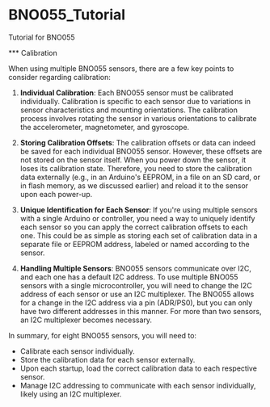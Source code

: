 # BNO055_Tutorial
Tutorial for BNO055

***  Calibration

When using multiple BNO055 sensors, there are a few key points to consider regarding calibration:

1. **Individual Calibration**: Each BNO055 sensor must be calibrated individually. Calibration is specific to each sensor due to variations in sensor characteristics and mounting orientations. The calibration process involves rotating the sensor in various orientations to calibrate the accelerometer, magnetometer, and gyroscope.

2. **Storing Calibration Offsets**: The calibration offsets or data can indeed be saved for each individual BNO055 sensor. However, these offsets are not stored on the sensor itself. When you power down the sensor, it loses its calibration state. Therefore, you need to store the calibration data externally (e.g., in an Arduino's EEPROM, in a file on an SD card, or in flash memory, as we discussed earlier) and reload it to the sensor upon each power-up.

3. **Unique Identification for Each Sensor**: If you're using multiple sensors with a single Arduino or controller, you need a way to uniquely identify each sensor so you can apply the correct calibration offsets to each one. This could be as simple as storing each set of calibration data in a separate file or EEPROM address, labeled or named according to the sensor.

4. **Handling Multiple Sensors**: BNO055 sensors communicate over I2C, and each one has a default I2C address. To use multiple BNO055 sensors with a single microcontroller, you will need to change the I2C address of each sensor or use an I2C multiplexer. The BNO055 allows for a change in the I2C address via a pin (ADR/PS0), but you can only have two different addresses in this manner. For more than two sensors, an I2C multiplexer becomes necessary.

In summary, for eight BNO055 sensors, you will need to:

- Calibrate each sensor individually.
- Store the calibration data for each sensor externally.
- Upon each startup, load the correct calibration data to each respective sensor.
- Manage I2C addressing to communicate with each sensor individually, likely using an I2C multiplexer.
